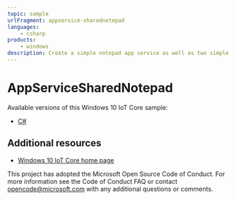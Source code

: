 ```yaml
---
topic: sample
urlFragment: appservice-sharednotepad
languages:
    - csharp
products:
    - windows
description: Create a simple notepad app service as well as two simple app service clients.
---
```


# AppServiceSharedNotepad

Available versions of this Windows 10 IoT Core sample:

*	[C#](./CS/README.md)

## Additional resources
*	[Windows 10 IoT Core home page](https://developer.microsoft.com/en-us/windows/iot/)

This project has adopted the Microsoft Open Source Code of Conduct. For more information see the Code of Conduct FAQ or contact <opencode@microsoft.com> with any additional questions or comments.
